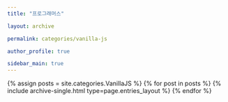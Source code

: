 ```yaml
---
title: "프로그래머스"

layout: archive

permalink: categories/vanilla-js

author_profile: true

sidebar_main: true
---
```


{% assign posts = site.categories.VanillaJS %}
{% for post in posts %}
{% include archive-single.html type=page.entries_layout %}
{% endfor %}
